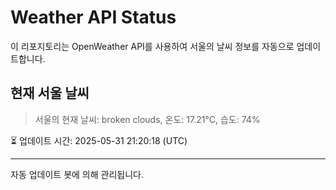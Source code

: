 
# Weather API Status

이 리포지토리는 OpenWeather API를 사용하여 서울의 날씨 정보를 자동으로 업데이트합니다.

## 현재 서울 날씨
> 서울의 현재 날씨: broken clouds, 온도: 17.21°C, 습도: 74%

⏳ 업데이트 시간: 2025-05-31 21:20:18 (UTC)

---
자동 업데이트 봇에 의해 관리됩니다.
